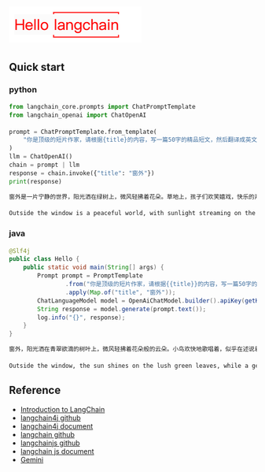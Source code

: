 # ![hello-langchain](img/hello-langchain.drawio.png)

## Quick start

### python

```python
from langchain_core.prompts import ChatPromptTemplate
from langchain_openai import ChatOpenAI

prompt = ChatPromptTemplate.from_template(
    "你是顶级的短片作家，请根据{title}的内容，写一篇50字的精品短文，然后翻译成英文。"
)
llm = ChatOpenAI()
chain = prompt | llm
response = chain.invoke({"title": "窗外"})
print(response)
```

```sh
窗外是一片宁静的世界，阳光洒在绿树上，微风轻拂着花朵。草地上，孩子们欢笑嬉戏，快乐的声音传遍整个街区。鸟儿在天空中自由地飞翔，歌唱着美妙的旋律。这一切，让我感受到了生活的美好和希望。

Outside the window is a peaceful world, with sunlight streaming on the green trees and a gentle breeze caressing the flowers. On the grass, children laugh and play, their joyful voices echoing throughout the neighborhood. Birds soar freely in the sky, singing beautiful melodies. All of this makes me feel the beauty and hope of life.
```

### java

```java
@Slf4j
public class Hello {
    public static void main(String[] args) {
        Prompt prompt = PromptTemplate
                .from("你是顶级的短片作家，请根据{{title}}的内容，写一篇50字的精品短文，然后翻译成英文。")
                .apply(Map.of("title", "窗外"));
        ChatLanguageModel model = OpenAiChatModel.builder().apiKey(getKey()).build();
        String response = model.generate(prompt.text());
        log.info("{}", response);
    }
}
```

```sh
窗外，阳光洒在青翠欲滴的树叶上，微风轻拂着花朵般的云朵。小鸟欢快地歌唱着，似乎在述说着大自然的美妙。这一幕幕景象，如同一幅绚丽的画卷，勾勒出宁静与和谐的生活。窗外的世界，如此美好！

Outside the window, the sun shines on the lush green leaves, while a gentle breeze caresses the cloud-like blossoms. The birds sing joyfully, seemingly narrating the wonders of nature. These scenes, like a magnificent painting, depict a life of tranquility and harmony. The world outside the window is truly beautiful!
```

## Reference

- [Introduction to LangChain](https://www.baeldung.com/java-langchain-basics)
- [langchain4j github](https://github.com/langchain4j/langchain4j)
- [langchain4j document](https://langchain4j.github.io/langchain4j/docs/tutorials)
- [langchain github](https://github.com/langchain-ai/langchain)
- [langchainjs github](https://github.com/langchain-ai/langchainjs)
- [langchain js document](https://js.langchain.com/docs/get_started/introduction)
- [Gemini](https://ai.google.dev/tutorials/python_quickstart)
